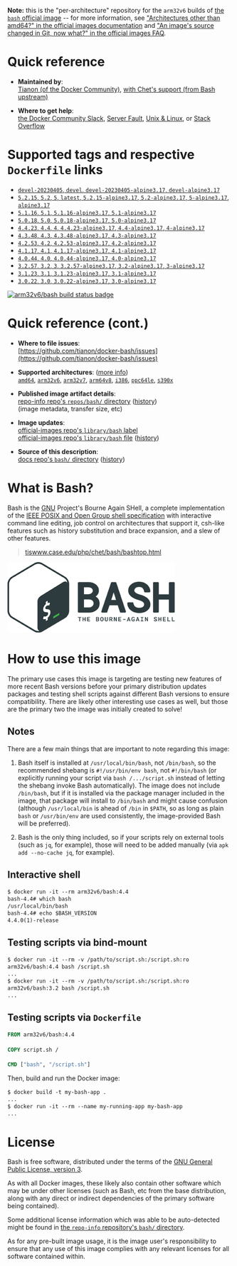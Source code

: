 <!--

********************************************************************************

WARNING:

    DO NOT EDIT "bash/README.md"

    IT IS AUTO-GENERATED

    (from the other files in "bash/" combined with a set of templates)

********************************************************************************

-->

**Note:** this is the "per-architecture" repository for the `arm32v6` builds of [the `bash` official image](https://hub.docker.com/_/bash) -- for more information, see ["Architectures other than amd64?" in the official images documentation](https://github.com/docker-library/official-images#architectures-other-than-amd64) and ["An image's source changed in Git, now what?" in the official images FAQ](https://github.com/docker-library/faq#an-images-source-changed-in-git-now-what).

# Quick reference

-	**Maintained by**:  
	[Tianon (of the Docker Community)](https://github.com/tianon/docker-bash), [with Chet's support (from Bash upstream)](https://github.com/docker-library/official-images/pull/2217#issue-181031192)

-	**Where to get help**:  
	[the Docker Community Slack](https://dockr.ly/comm-slack), [Server Fault](https://serverfault.com/help/on-topic), [Unix & Linux](https://unix.stackexchange.com/help/on-topic), or [Stack Overflow](https://stackoverflow.com/help/on-topic)

# Supported tags and respective `Dockerfile` links

-	[`devel-20230405`, `devel`, `devel-20230405-alpine3.17`, `devel-alpine3.17`](https://github.com/tianon/docker-bash/blob/e13beacb29e8b810c88894444394c1778abdd074/devel/Dockerfile)
-	[`5.2.15`, `5.2`, `5`, `latest`, `5.2.15-alpine3.17`, `5.2-alpine3.17`, `5-alpine3.17`, `alpine3.17`](https://github.com/tianon/docker-bash/blob/eb7e541caccc813d297e77cf4068f89553256673/5.2/Dockerfile)
-	[`5.1.16`, `5.1`, `5.1.16-alpine3.17`, `5.1-alpine3.17`](https://github.com/tianon/docker-bash/blob/eb7e541caccc813d297e77cf4068f89553256673/5.1/Dockerfile)
-	[`5.0.18`, `5.0`, `5.0.18-alpine3.17`, `5.0-alpine3.17`](https://github.com/tianon/docker-bash/blob/eb7e541caccc813d297e77cf4068f89553256673/5.0/Dockerfile)
-	[`4.4.23`, `4.4`, `4`, `4.4.23-alpine3.17`, `4.4-alpine3.17`, `4-alpine3.17`](https://github.com/tianon/docker-bash/blob/eb7e541caccc813d297e77cf4068f89553256673/4.4/Dockerfile)
-	[`4.3.48`, `4.3`, `4.3.48-alpine3.17`, `4.3-alpine3.17`](https://github.com/tianon/docker-bash/blob/eb7e541caccc813d297e77cf4068f89553256673/4.3/Dockerfile)
-	[`4.2.53`, `4.2`, `4.2.53-alpine3.17`, `4.2-alpine3.17`](https://github.com/tianon/docker-bash/blob/eb7e541caccc813d297e77cf4068f89553256673/4.2/Dockerfile)
-	[`4.1.17`, `4.1`, `4.1.17-alpine3.17`, `4.1-alpine3.17`](https://github.com/tianon/docker-bash/blob/eb7e541caccc813d297e77cf4068f89553256673/4.1/Dockerfile)
-	[`4.0.44`, `4.0`, `4.0.44-alpine3.17`, `4.0-alpine3.17`](https://github.com/tianon/docker-bash/blob/eb7e541caccc813d297e77cf4068f89553256673/4.0/Dockerfile)
-	[`3.2.57`, `3.2`, `3`, `3.2.57-alpine3.17`, `3.2-alpine3.17`, `3-alpine3.17`](https://github.com/tianon/docker-bash/blob/eb7e541caccc813d297e77cf4068f89553256673/3.2/Dockerfile)
-	[`3.1.23`, `3.1`, `3.1.23-alpine3.17`, `3.1-alpine3.17`](https://github.com/tianon/docker-bash/blob/eb7e541caccc813d297e77cf4068f89553256673/3.1/Dockerfile)
-	[`3.0.22`, `3.0`, `3.0.22-alpine3.17`, `3.0-alpine3.17`](https://github.com/tianon/docker-bash/blob/eb7e541caccc813d297e77cf4068f89553256673/3.0/Dockerfile)

[![arm32v6/bash build status badge](https://img.shields.io/jenkins/s/https/doi-janky.infosiftr.net/job/multiarch/job/arm32v6/job/bash.svg?label=arm32v6/bash%20%20build%20job)](https://doi-janky.infosiftr.net/job/multiarch/job/arm32v6/job/bash/)

# Quick reference (cont.)

-	**Where to file issues**:  
	[https://github.com/tianon/docker-bash/issues](https://github.com/tianon/docker-bash/issues)

-	**Supported architectures**: ([more info](https://github.com/docker-library/official-images#architectures-other-than-amd64))  
	[`amd64`](https://hub.docker.com/r/amd64/bash/), [`arm32v6`](https://hub.docker.com/r/arm32v6/bash/), [`arm32v7`](https://hub.docker.com/r/arm32v7/bash/), [`arm64v8`](https://hub.docker.com/r/arm64v8/bash/), [`i386`](https://hub.docker.com/r/i386/bash/), [`ppc64le`](https://hub.docker.com/r/ppc64le/bash/), [`s390x`](https://hub.docker.com/r/s390x/bash/)

-	**Published image artifact details**:  
	[repo-info repo's `repos/bash/` directory](https://github.com/docker-library/repo-info/blob/master/repos/bash) ([history](https://github.com/docker-library/repo-info/commits/master/repos/bash))  
	(image metadata, transfer size, etc)

-	**Image updates**:  
	[official-images repo's `library/bash` label](https://github.com/docker-library/official-images/issues?q=label%3Alibrary%2Fbash)  
	[official-images repo's `library/bash` file](https://github.com/docker-library/official-images/blob/master/library/bash) ([history](https://github.com/docker-library/official-images/commits/master/library/bash))

-	**Source of this description**:  
	[docs repo's `bash/` directory](https://github.com/docker-library/docs/tree/master/bash) ([history](https://github.com/docker-library/docs/commits/master/bash))

# What is Bash?

Bash is the [GNU](http://www.gnu.org/) Project's Bourne Again SHell, a complete implementation of the [IEEE POSIX and Open Group shell specification](http://www.opengroup.org/onlinepubs/9699919799/nfindex.html) with interactive command line editing, job control on architectures that support it, csh-like features such as history substitution and brace expansion, and a slew of other features.

> [tiswww.case.edu/php/chet/bash/bashtop.html](https://tiswww.case.edu/php/chet/bash/bashtop.html)

![logo](https://raw.githubusercontent.com/docker-library/docs/5cb6fef6ed317e5af7e1e14e64c18c2b81657e81/bash/logo.png)

# How to use this image

The primary use cases this image is targeting are testing new features of more recent Bash versions before your primary distribution updates packages and testing shell scripts against different Bash versions to ensure compatibility. There are likely other interesting use cases as well, but those are the primary two the image was initially created to solve!

## Notes

There are a few main things that are important to note regarding this image:

1.	Bash itself is installed at `/usr/local/bin/bash`, not `/bin/bash`, so the recommended shebang is `#!/usr/bin/env bash`, not `#!/bin/bash` (or explicitly running your script via `bash /.../script.sh` instead of letting the shebang invoke Bash automatically). The image does not include `/bin/bash`, but if it is installed via the package manager included in the image, that package will install to `/bin/bash` and might cause confusion (although `/usr/local/bin` is ahead of `/bin` in `$PATH`, so as long as plain `bash` or `/usr/bin/env` are used consistently, the image-provided Bash will be preferred).

2.	Bash is the only thing included, so if your scripts rely on external tools (such as `jq`, for example), those will need to be added manually (via `apk add --no-cache jq`, for example).

## Interactive shell

```console
$ docker run -it --rm arm32v6/bash:4.4
bash-4.4# which bash
/usr/local/bin/bash
bash-4.4# echo $BASH_VERSION
4.4.0(1)-release
```

## Testing scripts via bind-mount

```console
$ docker run -it --rm -v /path/to/script.sh:/script.sh:ro arm32v6/bash:4.4 bash /script.sh
...
$ docker run -it --rm -v /path/to/script.sh:/script.sh:ro arm32v6/bash:3.2 bash /script.sh
...
```

## Testing scripts via `Dockerfile`

```dockerfile
FROM arm32v6/bash:4.4

COPY script.sh /

CMD ["bash", "/script.sh"]
```

Then, build and run the Docker image:

```console
$ docker build -t my-bash-app .
...
$ docker run -it --rm --name my-running-app my-bash-app
...
```

# License

Bash is free software, distributed under the terms of the [GNU General Public License, version 3](http://www.gnu.org/licenses/gpl.html).

As with all Docker images, these likely also contain other software which may be under other licenses (such as Bash, etc from the base distribution, along with any direct or indirect dependencies of the primary software being contained).

Some additional license information which was able to be auto-detected might be found in [the `repo-info` repository's `bash/` directory](https://github.com/docker-library/repo-info/tree/master/repos/bash).

As for any pre-built image usage, it is the image user's responsibility to ensure that any use of this image complies with any relevant licenses for all software contained within.
